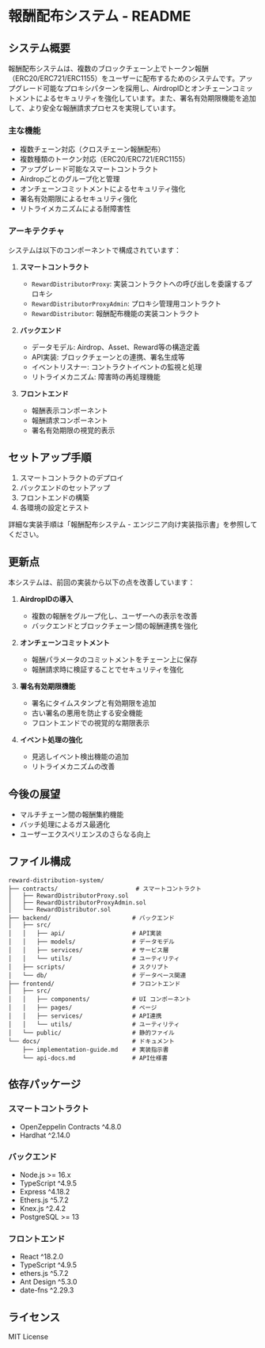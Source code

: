 # 報酬配布システム - README

## システム概要

報酬配布システムは、複数のブロックチェーン上でトークン報酬（ERC20/ERC721/ERC1155）をユーザーに配布するためのシステムです。アップグレード可能なプロキシパターンを採用し、AirdropIDとオンチェーンコミットメントによるセキュリティを強化しています。また、署名有効期限機能を追加して、より安全な報酬請求プロセスを実現しています。

### 主な機能

- 複数チェーン対応（クロスチェーン報酬配布）
- 複数種類のトークン対応（ERC20/ERC721/ERC1155）
- アップグレード可能なスマートコントラクト
- Airdropごとのグループ化と管理
- オンチェーンコミットメントによるセキュリティ強化
- 署名有効期限によるセキュリティ強化
- リトライメカニズムによる耐障害性

### アーキテクチャ

システムは以下のコンポーネントで構成されています：

1. **スマートコントラクト**
   - `RewardDistributorProxy`: 実装コントラクトへの呼び出しを委譲するプロキシ
   - `RewardDistributorProxyAdmin`: プロキシ管理用コントラクト
   - `RewardDistributor`: 報酬配布機能の実装コントラクト

2. **バックエンド**
   - データモデル: Airdrop、Asset、Reward等の構造定義
   - API実装: ブロックチェーンとの連携、署名生成等
   - イベントリスナー: コントラクトイベントの監視と処理
   - リトライメカニズム: 障害時の再処理機能

3. **フロントエンド**
   - 報酬表示コンポーネント
   - 報酬請求コンポーネント
   - 署名有効期限の視覚的表示

## セットアップ手順

1. スマートコントラクトのデプロイ
2. バックエンドのセットアップ
3. フロントエンドの構築
4. 各環境の設定とテスト

詳細な実装手順は「報酬配布システム - エンジニア向け実装指示書」を参照してください。

## 更新点

本システムは、前回の実装から以下の点を改善しています：

1. **AirdropIDの導入**
   - 複数の報酬をグループ化し、ユーザーへの表示を改善
   - バックエンドとブロックチェーン間の報酬連携を強化

2. **オンチェーンコミットメント**
   - 報酬パラメータのコミットメントをチェーン上に保存
   - 報酬請求時に検証することでセキュリティを強化

3. **署名有効期限機能**
   - 署名にタイムスタンプと有効期限を追加
   - 古い署名の悪用を防止する安全機能
   - フロントエンドでの視覚的な期限表示

4. **イベント処理の強化**
   - 見逃しイベント検出機能の追加
   - リトライメカニズムの改善

## 今後の展望

- マルチチェーン間の報酬集約機能
- バッチ処理によるガス最適化
- ユーザーエクスペリエンスのさらなる向上

## ファイル構成

```
reward-distribution-system/
├── contracts/                      # スマートコントラクト
│   ├── RewardDistributorProxy.sol
│   ├── RewardDistributorProxyAdmin.sol
│   └── RewardDistributor.sol
├── backend/                       # バックエンド
│   ├── src/
│   │   ├── api/                   # API実装
│   │   ├── models/                # データモデル
│   │   ├── services/              # サービス層
│   │   └── utils/                 # ユーティリティ
│   ├── scripts/                   # スクリプト
│   └── db/                        # データベース関連
├── frontend/                      # フロントエンド
│   ├── src/
│   │   ├── components/            # UI コンポーネント
│   │   ├── pages/                 # ページ
│   │   ├── services/              # API連携
│   │   └── utils/                 # ユーティリティ
│   └── public/                    # 静的ファイル
└── docs/                          # ドキュメント
    ├── implementation-guide.md    # 実装指示書
    └── api-docs.md                # API仕様書
```

## 依存パッケージ

### スマートコントラクト
- OpenZeppelin Contracts ^4.8.0
- Hardhat ^2.14.0

### バックエンド
- Node.js >= 16.x
- TypeScript ^4.9.5
- Express ^4.18.2
- Ethers.js ^5.7.2
- Knex.js ^2.4.2
- PostgreSQL >= 13

### フロントエンド
- React ^18.2.0
- TypeScript ^4.9.5
- ethers.js ^5.7.2
- Ant Design ^5.3.0
- date-fns ^2.29.3

## ライセンス

MIT License